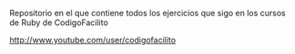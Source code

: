 Repositorio en el que contiene todos los ejercicios que sigo en los cursos de Ruby de CodigoFacilito

http://www.youtube.com/user/codigofacilito
